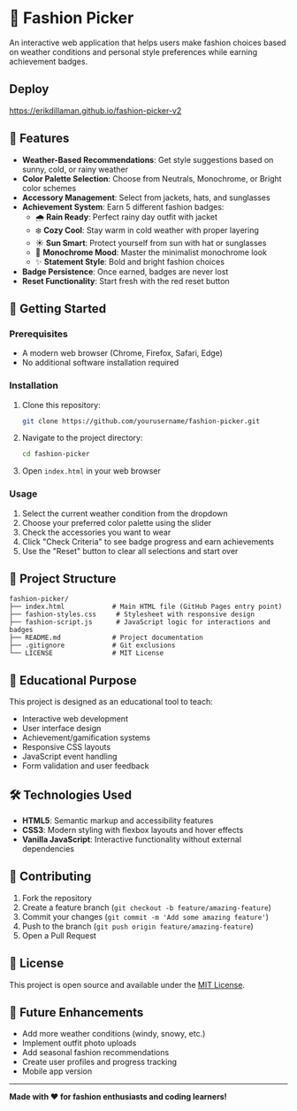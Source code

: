 # 👗 Fashion Picker

An interactive web application that helps users make fashion choices based on weather conditions and personal style preferences while earning achievement badges.

## Deploy
https://erikdillaman.github.io/fashion-picker-v2

## 🌟 Features

- **Weather-Based Recommendations**: Get style suggestions based on sunny, cold, or rainy weather
- **Color Palette Selection**: Choose from Neutrals, Monochrome, or Bright color schemes
- **Accessory Management**: Select from jackets, hats, and sunglasses
- **Achievement System**: Earn 5 different fashion badges:
  - 🌧️ **Rain Ready**: Perfect rainy day outfit with jacket
  - ❄️ **Cozy Cool**: Stay warm in cold weather with proper layering
  - ☀️ **Sun Smart**: Protect yourself from sun with hat or sunglasses
  - 🖤 **Monochrome Mood**: Master the minimalist monochrome look
  - ✨ **Statement Style**: Bold and bright fashion choices
- **Badge Persistence**: Once earned, badges are never lost
- **Reset Functionality**: Start fresh with the red reset button

## 🚀 Getting Started

### Prerequisites
- A modern web browser (Chrome, Firefox, Safari, Edge)
- No additional software installation required

### Installation
1. Clone this repository:
   ```bash
   git clone https://github.com/yourusername/fashion-picker.git
   ```
2. Navigate to the project directory:
   ```bash
   cd fashion-picker
   ```
3. Open `index.html` in your web browser

### Usage
1. Select the current weather condition from the dropdown
2. Choose your preferred color palette using the slider
3. Check the accessories you want to wear
4. Click "Check Criteria" to see badge progress and earn achievements
5. Use the "Reset" button to clear all selections and start over

## 📁 Project Structure

```
fashion-picker/
├── index.html            # Main HTML file (GitHub Pages entry point)
├── fashion-styles.css     # Stylesheet with responsive design
├── fashion-script.js      # JavaScript logic for interactions and badges
├── README.md             # Project documentation
├── .gitignore            # Git exclusions
└── LICENSE               # MIT License
```

## 🎯 Educational Purpose

This project is designed as an educational tool to teach:
- Interactive web development
- User interface design
- Achievement/gamification systems
- Responsive CSS layouts
- JavaScript event handling
- Form validation and user feedback

## 🛠️ Technologies Used

- **HTML5**: Semantic markup and accessibility features
- **CSS3**: Modern styling with flexbox layouts and hover effects
- **Vanilla JavaScript**: Interactive functionality without external dependencies

## 🤝 Contributing

1. Fork the repository
2. Create a feature branch (`git checkout -b feature/amazing-feature`)
3. Commit your changes (`git commit -m 'Add some amazing feature'`)
4. Push to the branch (`git push origin feature/amazing-feature`)
5. Open a Pull Request

## 📝 License

This project is open source and available under the [MIT License](LICENSE).

## 🔮 Future Enhancements

- Add more weather conditions (windy, snowy, etc.)
- Implement outfit photo uploads
- Add seasonal fashion recommendations
- Create user profiles and progress tracking
- Mobile app version

---

**Made with ❤️ for fashion enthusiasts and coding learners!**
